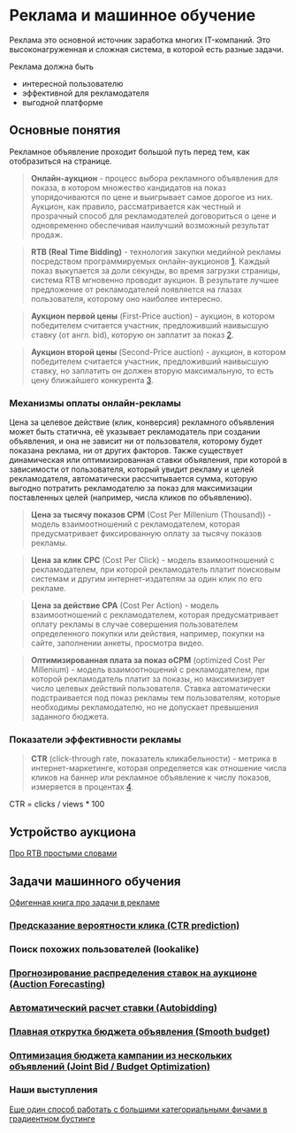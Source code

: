 # Реклама и машинное обучение

Реклама это основной источник заработка многих IT-компаний.
Это высоконагруженная и сложная система, в которой есть разные задачи.

Реклама должна быть
* интересной пользователю
* эффективной для рекламодателя
* выгодной платформе

## Основные понятия

Рекламное объявление проходит большой путь перед тем, как отобразиться на странице. 
 
>**Онлайн-аукцион** - процесс выбора рекламного объявления для показа, в котором множество кандидатов на показ упорядочиваются по цене и выигрывает самое дорогое из них. Аукцион, как правило, рассматривается как честный и прозрачный способ для рекламодателей договориться о цене и одновременно обеспечивая наилучший возможный результат продаж.


>**RTB (Real Time Bidding)** - технология закупки медийной рекламы посредством программируемых онлайн-аукционов [1](http://rtb-media.ru/wiki/). Каждый показ выкупается за доли секунды, во время загрузки страницы, система RTB мгновенно проводит аукцион. В результате лучшее предложение от рекламодателей появляется на глазах пользователя, которому оно наиболее интересно. 


>**Аукцион первой цены** (First-Price auction) - аукцион, в котором победителем считается участник, предложивший наивысшую ставку (от англ. bid), которую он заплатит за показ [2](ru.wikipedia.org/wiki/Аукцион).

>**Аукцион второй цены** (Second-Price auction) - аукцион, в котором победителем считается участник, предложивший наивысшую ставку, но заплатить он должен вторую максимальную, то есть цену ближайшего конкурента [3](ru.wikipedia.org/wiki/Аукцион\_Викри).


### Механизмы оплаты онлайн-рекламы

Цена за целевое действие (клик, конверсия) рекламного объявления может быть статична, её указывает рекламодатель при создании объявления, и она не зависит ни от пользователя, которому будет показана реклама, ни от других факторов. 
Также существует динамическая или оптимизированная ставки объявления, при которой в зависимости от пользователя, который увидит рекламу и целей рекламодателя, автоматически рассчитывается сумма, которую выгодно потратить рекламодателю за показ для максимизации поставленных целей (например, числа кликов по объявлению).

>**Цена за тысячу показов CPM** (Cost Per Millenium (Thousand)) - модель взаимоотношений с рекламодателем, которая предусматривает фиксированную оплату за тысячу показов рекламы.

>**Цена за клик CPC** (Cost Per Click) - модель взаимоотношений с рекламодателем, при которой рекламодатель платит поисковым системам и другим интернет-издателям за один клик по его рекламе.
 
>**Цена за действие CPA** (Cost Per Action) - модель взаимоотношений с рекламодателем, которая предусматривает оплату рекламы в случае совершения пользователем определенного покупки или действия, например, покупки на сайте, заполнении анкеты, просмотра видео.
 
>**Оптимизированная плата за показ oCPM** (optimized Cost Per Millenium) - модель взаимоотношений с рекламодателем, при которой рекламодатель платит за показы, но максимизирует число целевых действий пользователя. Ставка автоматически подстраивается под показ рекламы тем пользователям, которые необходимы рекламодателю, но не допускает превышения заданного бюджета.

### Показатели эффективности рекламы

>**CTR** (click-through rate, показатель кликабельности) - метрика в интернет-маркетинге, которая определяется как отношение числа кликов на баннер или рекламное объявление к числу показов, измеряется в процентах [4](ru.wikipedia.org/wiki/CTR\_(Интернет)).

  CTR = clicks / views * 100


## Устройство аукциона

[Про RTB простыми словами](http://rtb-media.ru/wiki/)

## Задачи машинного обучения

[Офигенная книга про задачи в рекламе](https://arxiv.org/pdf/1610.03013.pdf)

### [Предсказание вероятности клика (CTR prediction)](https://github.com/vk-ml/ads/blob/master/ctr-prediction.md)

### Поиск похожих пользователей (lookalike)

### [Прогнозирование распределения ставок на аукционе (Auction Forecasting)](https://github.com/vk-ml/ads/blob/master/auction-forecasting.md)

### [Автоматический расчет ставки (Autobidding)](https://github.com/vk-ml/ads/blob/master/real-time-bidding.md)

### [Плавная открутка бюджета объявления (Smooth budget)](https://github.com/vk-ml/ads/blob/master/smooth-budget.md)

### [Оптимизация бюджета кампании из нескольких объявлений (Joint Bid / Budget Optimization)](https://github.com/vk-ml/ads/blob/master/campaign-budget-optimization.md)

### Наши выступления
[Еще один способ работать с большими категориальными фичами в градиентном бустинге](https://vk.com/video-133150806_456239019)

